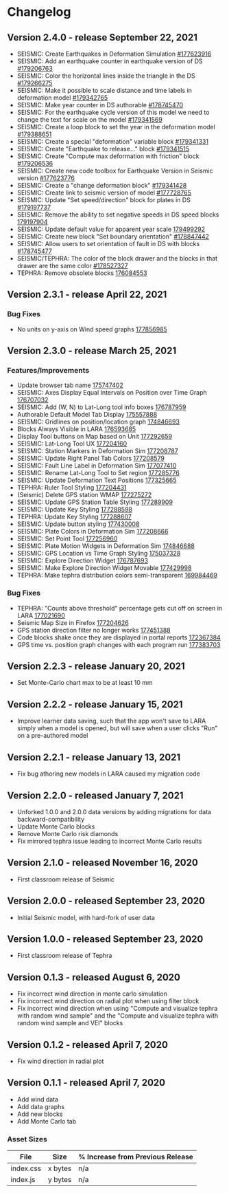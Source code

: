 # Changelog

## Version 2.4.0 - release September 22, 2021

- SEISMIC: Create Earthquakes in Deformation Simulation [#177623916](https://www.pivotaltracker.com/story/show/177623916)
- SEISMIC: Add an earthquake counter in earthquake version of DS [#179206763](https://www.pivotaltracker.com/story/show/179206763)
- SEISMIC: Color the horizontal lines inside the triangle in the DS [#179266275](https://www.pivotaltracker.com/story/show/179266275)
- SEISMIC: Make it possible to scale distance and time labels in deformation model [#179342765](https://www.pivotaltracker.com/story/show/179342765)
- SEISMIC: Make year counter in DS authorable [#178745470](https://www.pivotaltracker.com/story/show/178745470)
- SEISMIC: For the earthquake cycle version of this model we need to change the text for scale on the model [#179341569](https://www.pivotaltracker.com/story/show/179341569)
- SEISMIC: Create a loop block to set the year in the deformation model [#179388651](https://www.pivotaltracker.com/story/show/179388651)
- SEISMIC: Create a special "deformation" variable block [#179341331](https://www.pivotaltracker.com/story/show/179341331)
- SEISMIC: Create "Earthquake to release..." block [#179341515](https://www.pivotaltracker.com/story/show/179341515)
- SEISMIC: Create "Compute max deformation with friction" block [#179206536](https://www.pivotaltracker.com/story/show/179206536)
- SEISMIC: Create new code toolbox for Earthquake Version in Seismic version [#177623776](https://www.pivotaltracker.com/story/show/177623776)
- SEISMIC: Create a "change deformation block"  [#179341428](https://www.pivotaltracker.com/story/show/179341428)
- SEISMIC: Create link to seismic version of model [#177728765](https://www.pivotaltracker.com/story/show/177728765)
- SEISMIC: Update "Set speed/direction" block for plates in DS [#179197737](https://www.pivotaltracker.com/story/show/179197737)
- SEISMIC: Remove the ability to set negative speeds in DS speed blocks [179197904](https://www.pivotaltracker.com/story/show/179197904)
- SEISMIC: Update default value for apparent year scale [179499292](https://www.pivotaltracker.com/story/show/179499292)
- SEISMIC: Create new block "Set boundary orientation" [#178847442](https://www.pivotaltracker.com/story/show/178847442)
- SEISMIC: Allow users to set orientation of fault in DS with blocks [#178745477](https://www.pivotaltracker.com/story/show/178745477)
- SEISMIC/TEPHRA: The color of the block drawer and the blocks in that drawer are the same color [#178527327](https://www.pivotaltracker.com/story/show/178527327)
- TEPHRA: Remove obsolete blocks [176084553](https://www.pivotaltracker.com/story/show/176084553)

## Version 2.3.1 - release April 22, 2021

### Bug Fixes
- No units on y-axis on Wind speed graphs [177856985](https://www.pivotaltracker.com/story/show/177856985)

## Version 2.3.0 - release March 25, 2021

### Features/Improvements
- Update browser tab name [175747402](https://www.pivotaltracker.com/story/show/175747402)
- SEISMIC: Axes Display Equal Intervals on Position over Time Graph [176707032](https://www.pivotaltracker.com/story/show/176707032)
- SEISMIC: Add (W, N) to Lat-Long tool info boxes [176787959](https://www.pivotaltracker.com/story/show/176787959)
- Authorable Default Model Tab Display [175557888](https://www.pivotaltracker.com/story/show/175557888)
- SEISMIC: Gridlines on position/location graph [174846693](https://www.pivotaltracker.com/story/show/174846693)
- Blocks Always Visible in LARA [176593685](https://www.pivotaltracker.com/story/show/176593685)
- Display Tool buttons on Map based on Unit [177292659](https://www.pivotaltracker.com/story/show/177292659)
- SEISMIC: Lat-Long Tool UX [177204160](https://www.pivotaltracker.com/story/show/177204160)
- SEISMIC: Station Markers in Deformation Sim [177208787](https://www.pivotaltracker.com/story/show/177208787)
- SEISMIC: Update Right Panel Tab Colors [177208579](https://www.pivotaltracker.com/story/show/177208579)
- SEISMIC: Fault Line Label in Deformation Sim [177077410](https://www.pivotaltracker.com/story/show/177077410)
- SEISMIC: Rename Lat-Long Tool to Set region [177285776](https://www.pivotaltracker.com/story/show/177285776)
- SEISMIC: Update Deformation Text Positions [177325665](https://www.pivotaltracker.com/story/show/177325665)
- TEPHRA: Ruler Tool Styling [177204431](https://www.pivotaltracker.com/story/show/177204431)
- (Seismic) Delete GPS station WMAP [177275272](https://www.pivotaltracker.com/story/show/177275272)
- SEISMIC: Update GPS Station Table Styling [177289909](https://www.pivotaltracker.com/story/show/177289909)
- SEISMIC: Update Key Styling [177288598](https://www.pivotaltracker.com/story/show/177288598)
- TEPHRA: Update Key Styling [177288607](https://www.pivotaltracker.com/story/show/177288607)
- SEISMIC: Update button styling [177430008](https://www.pivotaltracker.com/story/show/177430008)
- SEISMIC: Plate Colors in Deformation Sim [177208666](https://www.pivotaltracker.com/story/show/177208666)
- SEISMIC: Set Point Tool [177256960](#177256960)
- SEISMIC: Plate Motion Widgets in Deformation Sim [174846688](https://www.pivotaltracker.com/story/show/174846688)
- SEISMIC: GPS Location vs Time Graph Styling [175037328](https://www.pivotaltracker.com/story/show/175037328)
- SEISMIC: Explore Direction Widget [176787693](https://www.pivotaltracker.com/story/show/176787693)
- SEISMIC: Make Explore Direction Widget Movable [177429998](https://www.pivotaltracker.com/story/show/177429998)
- TEPHRA: Make tephra distribution colors semi-transparent [169984469](https://www.pivotaltracker.com/story/show/169984469)

### Bug Fixes
- TEPHRA: "Counts above threshold" percentage gets cut off on screen in LARA [177021690](https://www.pivotaltracker.com/story/show/177021690)
- Seismic Map Size in Firefox [177204626](https://www.pivotaltracker.com/story/show/177204626)
- GPS station direction filter no longer works [177451388](https://www.pivotaltracker.com/story/show/177451388)
- Code blocks shake once they are displayed in portal reports [172367384](https://www.pivotaltracker.com/story/show/172367384)
- GPS time vs. position graph changes with each program run [177383703](https://www.pivotaltracker.com/story/show/177383703)

## Version 2.2.3 - release January 20, 2021

- Set Monte-Carlo chart max to be at least 10 mm

## Version 2.2.2 - release January 15, 2021

- Improve learner data saving, such that the app won't save to LARA simply when a model is
  opened, but will save when a user clicks "Run" on a pre-authored model

## Version 2.2.1 - release January 13, 2021

- Fix bug athoring new models in LARA caused my migration code

## Version 2.2.0 - released January 7, 2021

- Unforked 1.0.0 and 2.0.0 data versions by adding migrations for data backward-compatibility
- Update Monte Carlo blocks
- Remove Monte Carlo risk diamonds
- Fix mirrored tephra issue leading to incorrect Monte Carlo results

## Version 2.1.0 - released November 16, 2020

- First classroom release of Seismic

## Version 2.0.0 - released September 23, 2020

- Initial Seismic model, with hard-fork of user data

## Version 1.0.0 - released September 23, 2020

- First classroom release of Tephra

## Version 0.1.3 - released August 6, 2020

- Fix incorrect wind direction in monte carlo simulation
- Fix incorrect wind direction on radial plot when using filter block
- Fix incorrect wind direction when using "Compute and visualize tephra with random wind sample" and the "Compute and visualize tephra with random wind sample and VEI" blocks

## Version 0.1.2 - released April 7, 2020

- Fix wind direction in radial plot

## Version 0.1.1 - released April 7, 2020

- Add wind data
- Add data graphs
- Add new blocks
- Add Monte Carlo tab

### Asset Sizes

| File | Size | % Increase from Previous Release |
|---|---|---|
| index.css | x bytes | n/a |
| index.js | y bytes | n/a |

